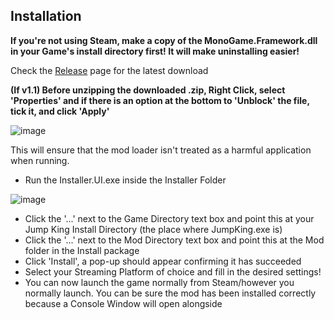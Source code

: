 ## Installation

**If you're not using Steam, make a copy of the MonoGame.Framework.dll in your Game's install directory first! It will make uninstalling easier!**

Check the [Release](https://github.com/PhantomBadger/JumpKingMod/releases/) page for the latest download

**(If v1.1) Before unzipping the downloaded .zip, Right Click, select 'Properties' and if there is an option at the bottom to 'Unblock' the file, tick it, and click 'Apply'**

![image](https://user-images.githubusercontent.com/9095972/137400443-37a037bf-b1b2-407e-acea-06cea1232fdd.png)

This will ensure that the mod loader isn't treated as a harmful application when running.
- Run the Installer.UI.exe inside the Installer Folder

![image](https://user-images.githubusercontent.com/9095972/147677074-75122f77-a437-4371-a33d-6e2b9d34149d.png)
- Click the '...' next to the Game Directory text box and point this at your Jump King Install Directory (the place where JumpKing.exe is)
- Click the '...' next to the Mod Directory text box and point this at the Mod folder in the Install package
- Click 'Install', a pop-up should appear confirming it has succeeded
- Select your Streaming Platform of choice and fill in the desired settings!
- You can now launch the game normally from Steam/however you normally launch. You can be sure the mod has been installed correctly because a Console Window will open alongside

